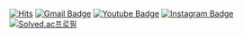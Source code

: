 [![Hits](https://hits.seeyoufarm.com/api/count/incr/badge.svg?url=https%3A%2F%2Fgithub.com%2Fminjae705&count_bg=%233DC8AE&title_bg=%23555555&icon=aerlingus.svg&icon_color=%236ADD7A&title=hits&edge_flat=false)](https://hits.seeyoufarm.com)
[![Gmail Badge](https://img.shields.io/badge/Gmail-d14836?style=flat-square&logo=Gmail&logoColor=white&link=mailto:minjae705@gmail.com)](mailto:minjae705@gmail.com)
[![Youtube Badge](https://img.shields.io/badge/Youtube-ff0000?style=flat-square&logo=youtube&link=https://www.youtube.com/channel/UCS8o7fFFRMV8U8R7nlhVFYA)](https://www.youtube.com/channel/UCS8o7fFFRMV8U8R7nlhVFYA)
[![Instagram Badge](https://img.sheils.io/badge/Instagram-e4405f?style=flat-squard&logo=Instagram&link=https://www.instagram.com/mydog_sando)](https://www.instagram.com/mydog_sando)
<br>
[![Solved.ac프로필](http://mazassumnida.wtf/api/v2/generate_badge?boj=minjae705)](https://solved.ac/minjae705)

<!--
**minjae705/minjae705** is a ✨ _special_ ✨ repository because its `README.md` (this file) appears on your GitHub profile.

Here are some ideas to get you started:

- 🔭 I’m currently working on ...
- 🌱 I’m currently learning ...
- 👯 I’m looking to collaborate on ...
- 🤔 I’m looking for help with ...
- 💬 Ask me about ...
- 📫 How to reach me: ...
- 😄 Pronouns: ...
- ⚡ Fun fact: ...
-->
